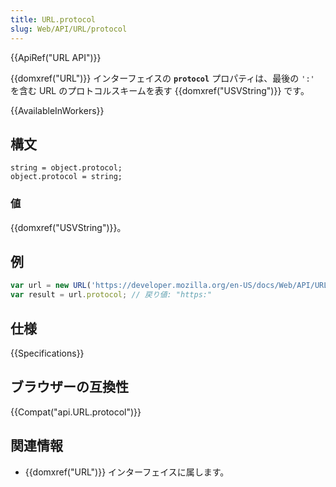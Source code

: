 ```yaml
---
title: URL.protocol
slug: Web/API/URL/protocol
---
```


{{ApiRef("URL API")}}

{{domxref("URL")}} インターフェイスの **`protocol`** プロパティは、最後の `':'` を含む URL のプロトコルスキームを表す {{domxref("USVString")}} です。

{{AvailableInWorkers}}

## 構文

```
string = object.protocol;
object.protocol = string;
```

### 値

{{domxref("USVString")}}。

## 例

```js
var url = new URL('https://developer.mozilla.org/en-US/docs/Web/API/URL/protocol');
var result = url.protocol; // 戻り値: "https:"
```

## 仕様

{{Specifications}}

## ブラウザーの互換性

{{Compat("api.URL.protocol")}}

## 関連情報

- {{domxref("URL")}} インターフェイスに属します。
